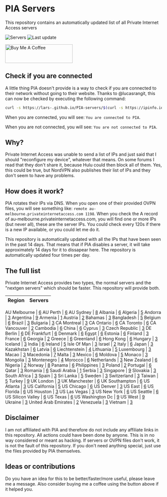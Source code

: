 # PIA Servers

This repository contains an automatically updated list of all Private Internet Access servers

![Servers](https://img.shields.io/badge/servers-450-brightgreen) ![Last update](https://img.shields.io/badge/last%20update-2022--03--03%2016%3A55%20CET-brightgreen)

<a href="https://www.buymeacoffee.com/Lars-" target="_blank"><img src="https://cdn.buymeacoffee.com/buttons/v2/default-orange.png" alt="Buy Me A Coffee" height="60" style="height: 60px !important;width: 217px !important;" ></a>

## Check if you are connected

A little thing PIA doesn't provide is a way to check if you are connected to their network without going to their website. Thanks to @lucasrangit, this can now be checked by executing the following command:

```bash
curl -s https://lars-.github.io/PIA-servers/$(curl -s https://ipinfo.io/ip)
```

When you are connected, you will see: `You are connected to PIA`.

When you are not connected, you will see: `You are not connected to PIA`.

## Why?

Private Internet Access was unable to send a list of IPs and just said that I should "reconfigure my device", whatever that means. On some forums I read that they don't share it, because Hulu could then block all of them. Yes, this could be true, but
NordVPN also publishes their list of IPs and they don't seem to have any problems.

## How does it work?

PIA rotates their IPs via DNS. When you open one of their provided OVPN files, you will see something like:
`remote au-melbourne.privateinternetaccess.com 1198`. When you check the A record of au-melbourne.privateinternetaccess.com, you will find one or more IPs (but never all), these are the server IPs. You could check every 120s if there is a new IP
available, or you could let me do it.

This repository is automatically updated with all the IPs that have been seen in the past 14 days. That means that if PIA disables a server, it will take approximately 14 days for it to dissapear here. The repository is automatically updated four
times per day.

## The full list

Private Internet Access provides two types, the normal servers and the "nextgen servers" which should be faster. This repository will provide both.

Region | Servers
------ |--------

AU Melbourne | [6](https://github.com/Lars-/PIA-servers/tree/master/regions/AU%20Melbourne)
AU Perth | [6](https://github.com/Lars-/PIA-servers/tree/master/regions/AU%20Perth)
AU Sydney | [8](https://github.com/Lars-/PIA-servers/tree/master/regions/AU%20Sydney)
Albania | [6](https://github.com/Lars-/PIA-servers/tree/master/regions/Albania)
Algeria | [5](https://github.com/Lars-/PIA-servers/tree/master/regions/Algeria)
Andorra | [3](https://github.com/Lars-/PIA-servers/tree/master/regions/Andorra)
Argentina | [9](https://github.com/Lars-/PIA-servers/tree/master/regions/Argentina)
Armenia | [1](https://github.com/Lars-/PIA-servers/tree/master/regions/Armenia)
Austria | [2](https://github.com/Lars-/PIA-servers/tree/master/regions/Austria)
Bahamas | [3](https://github.com/Lars-/PIA-servers/tree/master/regions/Bahamas)
Bangladesh | [5](https://github.com/Lars-/PIA-servers/tree/master/regions/Bangladesh)
Belgium | [6](https://github.com/Lars-/PIA-servers/tree/master/regions/Belgium)
Brazil | [3](https://github.com/Lars-/PIA-servers/tree/master/regions/Brazil)
Bulgaria | [3](https://github.com/Lars-/PIA-servers/tree/master/regions/Bulgaria)
CA Montreal | [3](https://github.com/Lars-/PIA-servers/tree/master/regions/CA%20Montreal)
CA Ontario | [6](https://github.com/Lars-/PIA-servers/tree/master/regions/CA%20Ontario)
CA Toronto | [6](https://github.com/Lars-/PIA-servers/tree/master/regions/CA%20Toronto)
CA Vancouver | [2](https://github.com/Lars-/PIA-servers/tree/master/regions/CA%20Vancouver)
Cambodia | [6](https://github.com/Lars-/PIA-servers/tree/master/regions/Cambodia)
China | [6](https://github.com/Lars-/PIA-servers/tree/master/regions/China)
Cyprus | [3](https://github.com/Lars-/PIA-servers/tree/master/regions/Cyprus)
Czech Republic | [3](https://github.com/Lars-/PIA-servers/tree/master/regions/Czech%20Republic)
DE Berlin | [6](https://github.com/Lars-/PIA-servers/tree/master/regions/DE%20Berlin)
DE Frankfurt | [6](https://github.com/Lars-/PIA-servers/tree/master/regions/DE%20Frankfurt)
Denmark | [6](https://github.com/Lars-/PIA-servers/tree/master/regions/Denmark)
Egypt | [6](https://github.com/Lars-/PIA-servers/tree/master/regions/Egypt)
Estonia | [6](https://github.com/Lars-/PIA-servers/tree/master/regions/Estonia)
Finland | [3](https://github.com/Lars-/PIA-servers/tree/master/regions/Finland)
France | [6](https://github.com/Lars-/PIA-servers/tree/master/regions/France)
Georgia | [2](https://github.com/Lars-/PIA-servers/tree/master/regions/Georgia)
Greece | [6](https://github.com/Lars-/PIA-servers/tree/master/regions/Greece)
Greenland | [6](https://github.com/Lars-/PIA-servers/tree/master/regions/Greenland)
Hong Kong | [6](https://github.com/Lars-/PIA-servers/tree/master/regions/Hong%20Kong)
Hungary | [3](https://github.com/Lars-/PIA-servers/tree/master/regions/Hungary)
Iceland | [3](https://github.com/Lars-/PIA-servers/tree/master/regions/Iceland)
India | [6](https://github.com/Lars-/PIA-servers/tree/master/regions/India)
Ireland | [5](https://github.com/Lars-/PIA-servers/tree/master/regions/Ireland)
Isle Of Man | [3](https://github.com/Lars-/PIA-servers/tree/master/regions/Isle%20Of%20Man)
Israel | [2](https://github.com/Lars-/PIA-servers/tree/master/regions/Israel)
Italy | [6](https://github.com/Lars-/PIA-servers/tree/master/regions/Italy)
Japan | [3](https://github.com/Lars-/PIA-servers/tree/master/regions/Japan)
Kazakhstan | [6](https://github.com/Lars-/PIA-servers/tree/master/regions/Kazakhstan)
Latvia | [6](https://github.com/Lars-/PIA-servers/tree/master/regions/Latvia)
Liechtenstein | [4](https://github.com/Lars-/PIA-servers/tree/master/regions/Liechtenstein)
Lithuania | [5](https://github.com/Lars-/PIA-servers/tree/master/regions/Lithuania)
Luxembourg | [3](https://github.com/Lars-/PIA-servers/tree/master/regions/Luxembourg)
Macao | [3](https://github.com/Lars-/PIA-servers/tree/master/regions/Macao)
Macedonia | [7](https://github.com/Lars-/PIA-servers/tree/master/regions/Macedonia)
Malta | [3](https://github.com/Lars-/PIA-servers/tree/master/regions/Malta)
Mexico | [6](https://github.com/Lars-/PIA-servers/tree/master/regions/Mexico)
Moldova | [5](https://github.com/Lars-/PIA-servers/tree/master/regions/Moldova)
Monaco | [3](https://github.com/Lars-/PIA-servers/tree/master/regions/Monaco)
Mongolia | [3](https://github.com/Lars-/PIA-servers/tree/master/regions/Mongolia)
Montenegro | [4](https://github.com/Lars-/PIA-servers/tree/master/regions/Montenegro)
Morocco | [6](https://github.com/Lars-/PIA-servers/tree/master/regions/Morocco)
Netherlands | [3](https://github.com/Lars-/PIA-servers/tree/master/regions/Netherlands)
New Zealand | [6](https://github.com/Lars-/PIA-servers/tree/master/regions/New%20Zealand)
Nigeria | [2](https://github.com/Lars-/PIA-servers/tree/master/regions/Nigeria)
Norway | [8](https://github.com/Lars-/PIA-servers/tree/master/regions/Norway)
Panama | [6](https://github.com/Lars-/PIA-servers/tree/master/regions/Panama)
Philippines | [3](https://github.com/Lars-/PIA-servers/tree/master/regions/Philippines)
Poland | [2](https://github.com/Lars-/PIA-servers/tree/master/regions/Poland)
Portugal | [6](https://github.com/Lars-/PIA-servers/tree/master/regions/Portugal)
Qatar | [3](https://github.com/Lars-/PIA-servers/tree/master/regions/Qatar)
Romania | [6](https://github.com/Lars-/PIA-servers/tree/master/regions/Romania)
Saudi Arabia | [1](https://github.com/Lars-/PIA-servers/tree/master/regions/Saudi%20Arabia)
Serbia | [3](https://github.com/Lars-/PIA-servers/tree/master/regions/Serbia)
Singapore | [9](https://github.com/Lars-/PIA-servers/tree/master/regions/Singapore)
Slovakia | [3](https://github.com/Lars-/PIA-servers/tree/master/regions/Slovakia)
South Africa | [3](https://github.com/Lars-/PIA-servers/tree/master/regions/South%20Africa)
Spain | [3](https://github.com/Lars-/PIA-servers/tree/master/regions/Spain)
Sri Lanka | [5](https://github.com/Lars-/PIA-servers/tree/master/regions/Sri%20Lanka)
Sweden | [3](https://github.com/Lars-/PIA-servers/tree/master/regions/Sweden)
Switzerland | [3](https://github.com/Lars-/PIA-servers/tree/master/regions/Switzerland)
Taiwan | [5](https://github.com/Lars-/PIA-servers/tree/master/regions/Taiwan)
Turkey | [9](https://github.com/Lars-/PIA-servers/tree/master/regions/Turkey)
UK London | [3](https://github.com/Lars-/PIA-servers/tree/master/regions/UK%20London)
UK Manchester | [6](https://github.com/Lars-/PIA-servers/tree/master/regions/UK%20Manchester)
UK Southampton | [6](https://github.com/Lars-/PIA-servers/tree/master/regions/UK%20Southampton)
US Atlanta | [3](https://github.com/Lars-/PIA-servers/tree/master/regions/US%20Atlanta)
US California | [5](https://github.com/Lars-/PIA-servers/tree/master/regions/US%20California)
US Chicago | [6](https://github.com/Lars-/PIA-servers/tree/master/regions/US%20Chicago)
US Denver | [3](https://github.com/Lars-/PIA-servers/tree/master/regions/US%20Denver)
US East | [6](https://github.com/Lars-/PIA-servers/tree/master/regions/US%20East)
US Florida | [6](https://github.com/Lars-/PIA-servers/tree/master/regions/US%20Florida)
US Houston | [3](https://github.com/Lars-/PIA-servers/tree/master/regions/US%20Houston)
US Las Vegas | [3](https://github.com/Lars-/PIA-servers/tree/master/regions/US%20Las%20Vegas)
US New York | [6](https://github.com/Lars-/PIA-servers/tree/master/regions/US%20New%20York)
US Seattle | [6](https://github.com/Lars-/PIA-servers/tree/master/regions/US%20Seattle)
US Silicon Valley | [6](https://github.com/Lars-/PIA-servers/tree/master/regions/US%20Silicon%20Valley)
US Texas | [6](https://github.com/Lars-/PIA-servers/tree/master/regions/US%20Texas)
US Washington Dc | [9](https://github.com/Lars-/PIA-servers/tree/master/regions/US%20Washington%20Dc)
US West | [9](https://github.com/Lars-/PIA-servers/tree/master/regions/US%20West)
Ukraine | [3](https://github.com/Lars-/PIA-servers/tree/master/regions/Ukraine)
United Arab Emirates | [2](https://github.com/Lars-/PIA-servers/tree/master/regions/United%20Arab%20Emirates)
Venezuela | [3](https://github.com/Lars-/PIA-servers/tree/master/regions/Venezuela)
Vietnam | [3](https://github.com/Lars-/PIA-servers/tree/master/regions/Vietnam)


## Disclaimer

I am not affiliated with PIA and therefore do not include any affiliate links in this repository. All actions could have been done by anyone. This is in no way considered or meant as hacking. If servers or OVPN files don't work, it is not the fault
of this repository. If you don't need anything special, just use the files provided by PIA themselves.

## Ideas or contributions

Do you have an idea for this to be better/faster/more useful, please leave me a message. Also consider buying me a coffee using the button above if it helped you.
